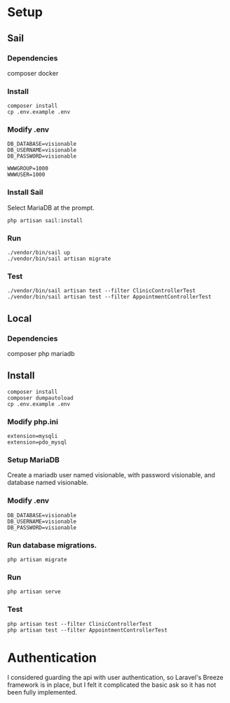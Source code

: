 # Setup

## Sail

### Dependencies

composer
docker

### Install

```
composer install
cp .env.example .env
```

### Modify .env

```
DB_DATABASE=visionable
DB_USERNAME=visionable
DB_PASSWORD=visionable

WWWGROUP=1000
WWWUSER=1000
```

### Install Sail

Select MariaDB at the prompt.

```
php artisan sail:install
```

### Run

```
./vendor/bin/sail up
./vendor/bin/sail artisan migrate
```

### Test

```
./vendor/bin/sail artisan test --filter ClinicControllerTest
./vendor/bin/sail artisan test --filter AppointmentControllerTest
```

## Local

### Dependencies

composer
php
mariadb

## Install

```
composer install
composer dumpautoload
cp .env.example .env
```

### Modify php.ini

```
extension=mysqli
extension=pdo_mysql
```

### Setup MariaDB

Create a mariadb user named visionable, with password visionable, and database named visionable.

### Modify .env

```
DB_DATABASE=visionable
DB_USERNAME=visionable
DB_PASSWORD=visionable
```

### Run database migrations.

```
php artisan migrate
```

### Run

```
php artisan serve
```

### Test

```
php artisan test --filter ClinicControllerTest
php artisan test --filter AppointmentControllerTest
```

# Authentication

I considered guarding the api with user authentication, so Laravel's Breeze framework is in place, but I felt it complicated the basic ask so it has not been fully implemented.
